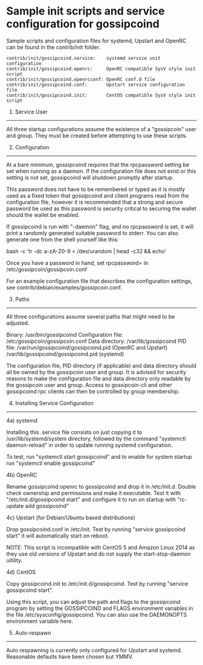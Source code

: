 Sample init scripts and service configuration for gossipcoind
==========================================================

Sample scripts and configuration files for systemd, Upstart and OpenRC
can be found in the contrib/init folder.

    contrib/init/gossipcoind.service:    systemd service unit configuration
    contrib/init/gossipcoind.openrc:     OpenRC compatible SysV style init script
    contrib/init/gossipcoind.openrcconf: OpenRC conf.d file
    contrib/init/gossipcoind.conf:       Upstart service configuration file
    contrib/init/gossipcoind.init:       CentOS compatible SysV style init script

1. Service User
---------------------------------

All three startup configurations assume the existence of a "gossipcoin" user
and group.  They must be created before attempting to use these scripts.

2. Configuration
---------------------------------

At a bare minimum, gossipcoind requires that the rpcpassword setting be set
when running as a daemon.  If the configuration file does not exist or this
setting is not set, gossipcoind will shutdown promptly after startup.

This password does not have to be remembered or typed as it is mostly used
as a fixed token that gossipcoind and client programs read from the configuration
file, however it is recommended that a strong and secure password be used
as this password is security critical to securing the wallet should the
wallet be enabled.

If gossipcoind is run with "-daemon" flag, and no rpcpassword is set, it will
print a randomly generated suitable password to stderr.  You can also
generate one from the shell yourself like this:

bash -c 'tr -dc a-zA-Z0-9 < /dev/urandom | head -c32 && echo'

Once you have a password in hand, set rpcpassword= in /etc/gossipcoin/gossipcoin.conf

For an example configuration file that describes the configuration settings,
see contrib/debian/examples/gossipcoin.conf.

3. Paths
---------------------------------

All three configurations assume several paths that might need to be adjusted.

Binary:              /usr/bin/gossipcoind
Configuration file:  /etc/gossipcoin/gossipcoin.conf
Data directory:      /var/lib/gossipcoind
PID file:            /var/run/gossipcoind/gossipcoind.pid (OpenRC and Upstart)
                     /var/lib/gossipcoind/gossipcoind.pid (systemd)

The configuration file, PID directory (if applicable) and data directory
should all be owned by the gossipcoin user and group.  It is advised for security
reasons to make the configuration file and data directory only readable by the
gossipcoin user and group.  Access to gossipcoin-cli and other gossipcoind rpc clients
can then be controlled by group membership.

4. Installing Service Configuration
-----------------------------------

4a) systemd

Installing this .service file consists on just copying it to
/usr/lib/systemd/system directory, followed by the command
"systemctl daemon-reload" in order to update running systemd configuration.

To test, run "systemctl start gossipcoind" and to enable for system startup run
"systemctl enable gossipcoind"

4b) OpenRC

Rename gossipcoind.openrc to gossipcoind and drop it in /etc/init.d.  Double
check ownership and permissions and make it executable.  Test it with
"/etc/init.d/gossipcoind start" and configure it to run on startup with
"rc-update add gossipcoind"

4c) Upstart (for Debian/Ubuntu based distributions)

Drop gossipcoind.conf in /etc/init.  Test by running "service gossipcoind start"
it will automatically start on reboot.

NOTE: This script is incompatible with CentOS 5 and Amazon Linux 2014 as they
use old versions of Upstart and do not supply the start-stop-daemon uitility.

4d) CentOS

Copy gossipcoind.init to /etc/init.d/gossipcoind. Test by running "service gossipcoind start".

Using this script, you can adjust the path and flags to the gossipcoind program by
setting the GOSSIPCOIND and FLAGS environment variables in the file
/etc/sysconfig/gossipcoind. You can also use the DAEMONOPTS environment variable here.

5. Auto-respawn
-----------------------------------

Auto respawning is currently only configured for Upstart and systemd.
Reasonable defaults have been chosen but YMMV.
